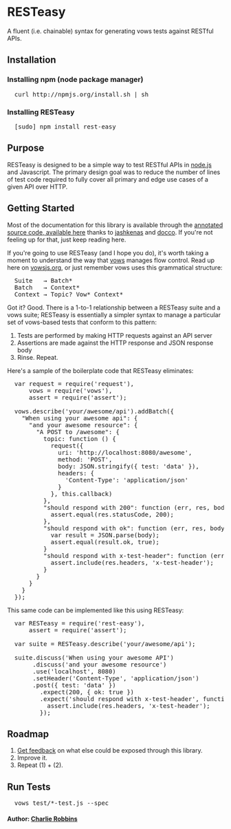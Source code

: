 # RESTeasy

A fluent (i.e. chainable) syntax for generating vows tests against RESTful APIs.

## Installation

### Installing npm (node package manager)
<pre>
  curl http://npmjs.org/install.sh | sh
</pre>

### Installing RESTeasy
<pre>
  [sudo] npm install rest-easy
</pre>

## Purpose
RESTeasy is designed to be a simple way to test RESTful APIs in [node.js][0] and Javascript. The primary design goal was to reduce the number of lines of test code required to fully cover all primary and edge use cases of a given API over HTTP. 

## Getting Started
Most of the documentation for this library is available through the [annotated source code, available here][1] thanks to [jashkenas][2] and [docco][3]. If you're not feeling up for that, just keep reading here. 

If you're going to use RESTeasy (and I hope you do), it's worth taking a moment to understand the way that [vows][4] manages flow control. Read up here on [vowsjs.org][5], or just remember vows uses this grammatical structure:

<pre>
  Suite   → Batch*
  Batch   → Context*
  Context → Topic? Vow* Context*
</pre> 

Got it? Good. There is a 1-to-1 relationship between a RESTeasy suite and a vows suite; RESTeasy is essentially a simpler syntax to manage a particular set of vows-based tests that conform to this pattern:

1. Tests are performed by making HTTP requests against an API server
2. Assertions are made against the HTTP response and JSON response body
3. Rinse. Repeat.

Here's a sample of the boilerplate code that RESTeasy eliminates:

<pre>
  var request = require('request'),
      vows = require('vows'),
      assert = require('assert');
  
  vows.describe('your/awesome/api').addBatch({
    "When using your awesome api": {
      "and your awesome resource": {
        "A POST to /awesome": {
          topic: function () {
            request({
              uri: 'http://localhost:8080/awesome',
              method: 'POST',
              body: JSON.stringify({ test: 'data' }),
              headers: {
                'Content-Type': 'application/json'
              }
            }, this.callback)
          },
          "should respond with 200": function (err, res, body) {
            assert.equal(res.statusCode, 200);
          },
          "should respond with ok": function (err, res, body) {
            var result = JSON.parse(body);
            assert.equal(result.ok, true);
          }
          "should respond with x-test-header": function (err, res, body) {
            assert.include(res.headers, 'x-test-header');
          }
        }
      }
    }
  });
</pre>

This same code can be implemented like this using RESTeasy:

<pre>
  var RESTeasy = require('rest-easy'),
      assert = require('assert');
      
  var suite = RESTeasy.describe('your/awesome/api');
  
  suite.discuss('When using your awesome API')
       .discuss('and your awesome resource')
       .use('localhost', 8080)
       .setHeader('Content-Type', 'application/json')
       .post({ test: 'data' })
         .expect(200, { ok: true })
         .expect('should respond with x-test-header', function (err, res, body) {
           assert.include(res.headers, 'x-test-header');
         });
</pre>

## Roadmap

1. [Get feedback][3] on what else could be exposed through this library.
2. Improve it.
3. Repeat (1) + (2).

## Run Tests
<pre>
  vows test/*-test.js --spec
</pre>

#### Author: [Charlie Robbins](http://nodejitsu.com)

[0]: http://nodejs.org
[1]: http://indexzero.github.com/rest-easy
[2]: http://github.com/jashkenas
[3]: http://github.com/jashkenas/docco
[4]: http://vowsjs.org
[5]: http://vowsjs.org/#-structure-of-a-test-suite
